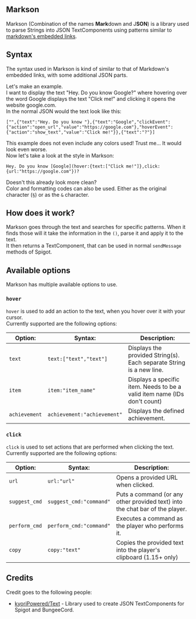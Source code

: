 [links]: https://github.com/adam-p/markdown-here/wiki/Markdown-Cheatsheet#links
[kyori]: https://github.com/kyoriPowered/text

## Markson
Markson (Combination of the names **Mark**down and J**SON**) is a library used to parse Strings into JSON TextComponents using patterns similar to [markdown's embedded links][links].

## Syntax
The syntax used in Markson is kind of similar to that of Markdown's embedded links, with some additional JSON parts.

Let's make an example.  
I want to display the text "Hey. Do you know Google?" where hovering over the word Google displays the text "Click me!" and clicking it opens the website google.com.  
In the normal JSON would the text look like this:  
```
["",{"text":"Hey. Do you know "},{"text":"Google","clickEvent":{"action":"open_url","value":"https://google.com"},"hoverEvent":{"action":"show_text","value":"Click me!"}},{"text":"?"}]
```

This example does not even include any colors used! Trust me... It would look even worse.  
Now let's take a look at the style in Markson:  
```
Hey. Do you know [Google](hover:{text:["Click me!"]},click:{url:"https://google.com"})?
```

Doesn't this already look more clean?  
Color and formatting codes can also be used. Either as the original character (`§`) or as the `&` character.

## How does it work?
Markson goes through the text and searches for specific patterns. When it finds those will it take the information in the `()`, parse it and apply it to the text.  
It then returns a TextComponent, that can be used in normal `sendMessage` methods of Spigot.

## Available options
Markson has multiple available options to use.

### `hover`
`hover` is used to add an action to the text, when you hover over it with your cursor.  
Currently supported are the following options:

| Option:       | Syntax:                     | Description:                                                              |
| ------------- | --------------------------- | ------------------------------------------------------------------------- |
| `text`        | `text:["text","text"]`      | Displays the provided String(s). Each separate String is a new line.      |
| `item`        | `item:"item_name"`          | Displays a specific item. Needs to be a valid item name (IDs don't count) |
| `achievement` | `achievement:"achievement"` | Displays the defined achievement.                                         |

### `click`
`click` is used to set actions that are performed when clicking the text.  
Currently supported are the following options:

| Option:       | Syntax:                 | Description:                                                                 |
| ------------- | ----------------------- | ---------------------------------------------------------------------------- |
| `url`         | `url:"url"`             | Opens a provided URL when clicked.                                           |
| `suggest_cmd` | `suggest_cmd:"command"` | Puts a command (or any other provided text) into the chat bar of the player. |
| `perform_cmd` | `perform_cmd:"command"` | Executes a command as the player who performs it.                            |
| `copy`        | `copy:"text"`           | Copies the provided text into the player's clipboard (1.15+ only)            |

## Credits
Credit goes to the following people:  
- [kyoriPowered/Text][kyori] - Library used to create JSON TextComponents for Spigot and BungeeCord.
